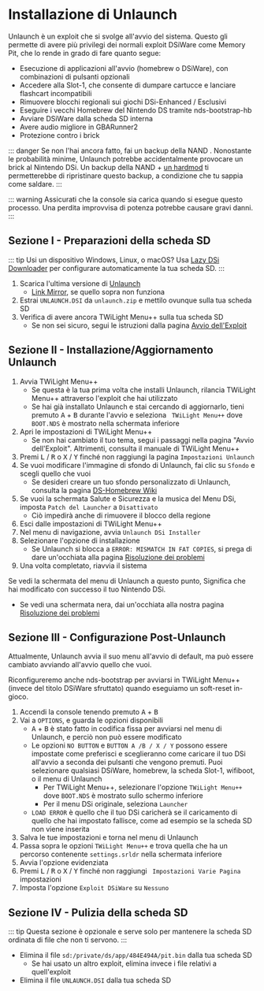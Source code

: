 # Installazione di Unlaunch

Unlaunch è un exploit che si svolge all'avvio del sistema. Questo gli permette di avere più privilegi dei normali exploit DSiWare come Memory Pit, che lo rende in grado di fare quanto segue:

- Esecuzione di applicazioni all'avvio (homebrew o DSiWare), con combinazioni di pulsanti opzionali
- Accedere alla Slot-1, che consente di dumpare cartucce e lanciare flashcart incompatibili
- Rimuovere blocchi regionali sui giochi DSi-Enhanced / Esclusivi
- Eseguire i vecchi Homebrew del Nintendo DS tramite nds-bootstrap-hb
- Avviare DSiWare dalla scheda SD interna
- Avere audio migliore in GBARunner2
- Protezione contro i brick

::: danger
Se non l'hai ancora fatto, fai un backup della NAND [](dumping-nand). Nonostante le probabilità minime, Unlaunch potrebbe accidentalmente provocare un brick al Nintendo DSi. Un backup della NAND + [un hardmod](https://web.archive.org/web/20151102221503/https://gbatemp.net/threads/dsi-downgrading-the-complete-guide.393682/) ti permetterebbe di ripristinare questo backup, a condizione che tu sappia come saldare.
:::

::: warning
Assicurati che la console sia carica quando si esegue questo processo. Una perdita improvvisa di potenza potrebbe causare gravi danni.
:::

## Sezione I - Preparazioni della scheda SD

::: tip
Usi un dispositivo Windows, Linux, o macOS? Usa [Lazy DSi Downloader](lazy-dsi-downloader) per configurare automaticamente la tua scheda SD.
:::

1. Scarica l'ultima versione di [Unlaunch](https://problemkaputt.de/unlaunch.zip)
   - [Link Mirror](https://web.archive.org/web/20201112031436/https://problemkaputt.de/unlaunch.zip), se quello sopra non funziona
1. Estrai `UNLAUNCH.DSI` da `unlaunch.zip` e mettilo ovunque sulla tua scheda SD
1. Verifica di avere ancora TWiLight Menu++ sulla tua scheda SD
   - Se non sei sicuro, segui le istruzioni dalla pagina [Avvio dell'Exploit](launching-the-exploit.html#twilight-menu)

## Sezione II - Installazione/Aggiornamento Unlaunch

1. Avvia TWiLight Menu++
   - Se questa è la tua prima volta che installi Unlaunch, rilancia TWiLight Menu++ attraverso l'exploit che hai utilizzato
   - Se hai già installato Unlaunch e stai cercando di aggiornarlo, tieni premuto <kbd class="face">A</kbd> + <kbd class="face">B</kbd> durante l'avvio e seleziona ` TWiLight Menu++` dove `BOOT.NDS` è mostrato nella schermata inferiore
1. Apri le impostazioni di TWiLight Menu++
   - Se non hai cambiato il tuo tema, segui i passaggi nella pagina "Avvio dell'Exploit". Altrimenti, consulta il manuale di TWiLight Menu++
1. Premi <kbd class="l">L</kbd> / <kbd class="r">R</kbd> o <kbd class="face">X</kbd> / <kbd class="face">Y</kbd> finché non raggiungi la pagina `Impostazioni Unlaunch`
1. Se vuoi modificare l'immagine di sfondo di Unlaunch, fai clic su `Sfondo` e scegli quello che vuoi
   - Se desideri creare un tuo sfondo personalizzato di Unlaunch, consulta la pagina [DS-Homebrew Wiki](https://wiki.ds-homebrew.com/twilightmenu/custom-unlaunch-backgrounds)
1. Se vuoi la schermata Salute e Sicurezza e la musica del Menu DSi, imposta `Patch del Launcher` a `Disattivato`
   - Ciò impedirà anche di rimuovere il blocco della regione
1. Esci dalle impostazioni di TWiLight Menu++
1. Nel menu di navigazione, avvia `Unlaunch DSi Installer`
1. Selezionare l'opzione di installazione
   - Se Unlaunch si blocca a `ERROR: MISMATCH IN FAT COPIES`, si prega di dare un'occhiata alla pagina [Risoluzione dei problemi](troubleshooting)
1. Una volta completato, riavvia il sistema

Se vedi la schermata del menu di Unlaunch a questo punto, Significa che hai modificato con successo il tuo Nintendo DSi.
- Se vedi una schermata nera, dai un'occhiata alla nostra pagina [Risoluzione dei problemi](troubleshooting)

## Sezione III - Configurazione Post-Unlaunch

Attualmente, Unlaunch avvia il suo menu all'avvio di default, ma può essere cambiato avviando all'avvio quello che vuoi.

Riconfigureremo anche nds-bootstrap per avviarsi in TWiLight Menu++ (invece del titolo DSiWare sfruttato) quando eseguiamo un soft-reset in-gioco.

1. Accendi la console tenendo premuto <kbd class="face">A</kbd> + <kbd class="face">B</kbd>
1. Vai a `OPTIONS`, e guarda le opzioni disponibili
   - <kbd class="face">A</kbd> + <kbd class="face">B</kbd> è stato fatto in codifica fissa per avviarsi nel menu di Unlaunch, e perciò non può essere modificato
   - Le opzioni `NO BUTTON` e `BUTTON A /B / X / Y` possono essere impostate come preferisci e sceglieranno come caricare il tuo DSi all'avvio a seconda dei pulsanti che vengono premuti. Puoi selezionare qualsiasi DSiWare, homebrew, la scheda Slot-1, wifiboot, o il menu di Unlaunch
      - Per TWiLight Menu++, selezionare l'opzione `TWiLight Menu++` dove `BOOT.NDS` è mostrato sullo schermo inferiore
      - Per il menu DSi originale, seleziona `Launcher`
   - `LOAD ERROR` è quello che il tuo DSi caricherà se il caricamento di quello che hai impostato fallisce, come ad esempio se la scheda SD non viene inserita
1. Salva le tue impostazioni e torna nel menu di Unlaunch
1. Passa sopra le opzioni `TWiLight Menu++` e trova quella che ha un percorso contenente `settings.srldr` nella schermata inferiore
1. Avvia l'opzione evidenziata
1. Premi <kbd class="l">L</kbd> / <kbd class="r">R</kbd> o <kbd class="face">X</kbd> / <kbd class="face">Y</kbd> finché non raggiungi ` Impostazioni Varie Pagina` impostazioni
1. Imposta l'opzione `Exploit DSiWare` su `Nessuno`

## Sezione IV - Pulizia della scheda SD

::: tip
Questa sezione è opzionale e serve solo per mantenere la scheda SD ordinata di file che non ti servono.
:::

- Elimina il file `sd:/private/ds/app/484E494A/pit.bin` dalla tua scheda SD
   - Se hai usato un altro exploit, elimina invece i file relativi a quell'exploit
- Elimina il file `UNLAUNCH.DSI` dalla tua scheda SD
